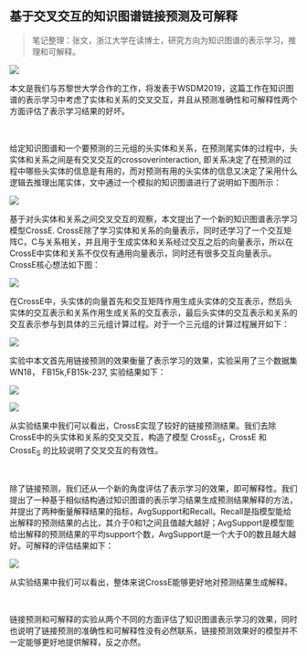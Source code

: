 
## 基于交叉交互的知识图谱链接预测及可解释

> 笔记整理：张文，浙江大学在读博士，研究方向为知识图谱的表示学习，推理和可解释。

![](img/Interaction-Embeddings-for-Prediction-and-Explanation.md_1.png)

本文是我们与苏黎世大学合作的工作，将发表于WSDM2019，这篇工作在知识图谱的表示学习中考虑了实体和关系的交叉交互，并且从预测准确性和可解释性两个方面评估了表示学习结果的好坏。

 

给定知识图谱和一个要预测的三元组的头实体和关系，在预测尾实体的过程中，头实体和关系之间是有交叉交互的crossoverinteraction, 即关系决定了在预测的过程中哪些头实体的信息是有用的，而对预测有用的头实体的信息又决定了采用什么逻辑去推理出尾实体，文中通过一个模拟的知识图谱进行了说明如下图所示：

![](img/Interaction-Embeddings-for-Prediction-and-Explanation.md_2.png)

基于对头实体和关系之间交叉交互的观察，本文提出了一个新的知识图谱表示学习模型CrossE. CrossE除了学习实体和关系的向量表示，同时还学习了一个交互矩阵C，C与关系相关，并且用于生成实体和关系经过交互之后的向量表示，所以在CrossE中实体和关系不仅仅有通用向量表示，同时还有很多交互向量表示。CrossE核心想法如下图：

![](img/Interaction-Embeddings-for-Prediction-and-Explanation.md_3.png)

在CrossE中，头实体的向量首先和交互矩阵作用生成头实体的交互表示，然后头实体的交互表示和关系作用生成关系的交互表示，最后头实体的交互表示和关系的交互表示参与到具体的三元组计算过程。对于一个三元组的计算过程展开如下：

![](img/Interaction-Embeddings-for-Prediction-and-Explanation.md_4.png)

实验中本文首先用链接预测的效果衡量了表示学习的效果，实验采用了三个数据集WN18， FB15k,FB15k-237, 实验结果如下：

![](img/Interaction-Embeddings-for-Prediction-and-Explanation.md_5.png)

![](img/Interaction-Embeddings-for-Prediction-and-Explanation.md_6.png)

从实验结果中我们可以看出，CrossE实现了较好的链接预测结果。我们去除CrossE中的头实体和关系的交叉交互，构造了模型 CrossE<sub>S</sub>，CrossE 和 CrossE<sub>S</sub> 的比较说明了交叉交互的有效性。

 

除了链接预测，我们还从一个新的角度评估了表示学习的效果，即可解释性。我们提出了一种基于相似结构通过知识图谱的表示学习结果生成预测结果解释的方法，并提出了两种衡量解释结果的指标，AvgSupport和Recall。Recall是指模型能给出解释的预测结果的占比，其介于0和1之间且值越大越好；AvgSupport是模型能给出解释的预测结果的平均support个数，AvgSupport是一个大于0的数且越大越好。可解释的评估结果如下：

![](img/Interaction-Embeddings-for-Prediction-and-Explanation.md_7.png)

从实验结果中我们可以看出，整体来说CrossE能够更好地对预测结果生成解释。

 

链接预测和可解释的实验从两个不同的方面评估了知识图谱表示学习的效果，同时也说明了链接预测的准确性和可解释性没有必然联系，链接预测效果好的模型并不一定能够更好地提供解释，反之亦然。
